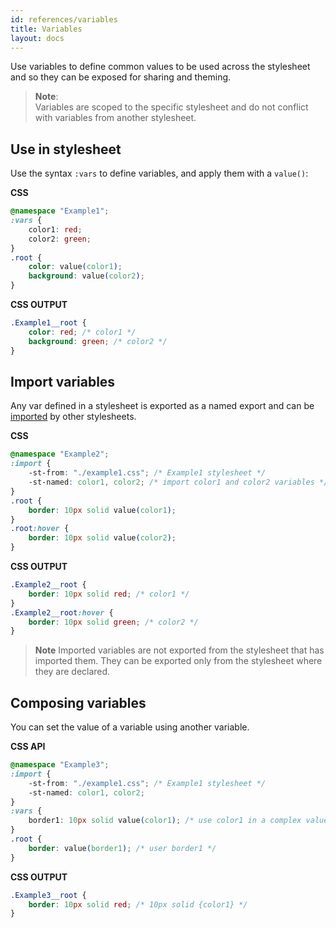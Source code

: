 ```yaml
---
id: references/variables
title: Variables
layout: docs
---
```


Use variables to define common values to be used across the stylesheet and so they can be exposed for sharing and theming.

> **Note**:  
> Variables are scoped to the specific stylesheet and do not conflict with variables from another stylesheet.

## Use in stylesheet

Use the syntax `:vars` to define variables, and apply them with a `value()`:

**CSS** 
```css
@namespace "Example1";
:vars {
    color1: red;
    color2: green;
}
.root {
    color: value(color1);
    background: value(color2);
}
```

**CSS OUTPUT**
```css
.Example1__root {
    color: red; /* color1 */
    background: green; /* color2 */
}
```

## Import variables

Any var defined in a stylesheet is exported as a named export and can be [imported](./imports.md) by other stylesheets.

**CSS**
```css
@namespace "Example2";
:import {
    -st-from: "./example1.css"; /* Example1 stylesheet */
    -st-named: color1, color2; /* import color1 and color2 variables */
}
.root {
    border: 10px solid value(color1);
}
.root:hover {
    border: 10px solid value(color2);
}
```

**CSS OUTPUT**
```css
.Example2__root {
    border: 10px solid red; /* color1 */
}
.Example2__root:hover {
    border: 10px solid green; /* color2 */
}
```

> **Note** Imported variables are not exported from the stylesheet that has imported them. They can be exported only from the stylesheet where they are declared.


## Composing variables

You can set the value of a variable using another variable.

**CSS API**
```css
@namespace "Example3";
:import {
    -st-from: "./example1.css"; /* Example1 stylesheet */
    -st-named: color1, color2;
}
:vars {
    border1: 10px solid value(color1); /* use color1 in a complex value */
}
.root {
    border: value(border1); /* user border1 */
}
```

**CSS OUTPUT**
```css
.Example3__root {
    border: 10px solid red; /* 10px solid {color1} */
}
```
